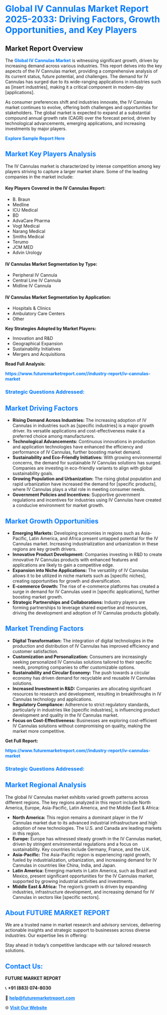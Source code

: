 <h1 style="color: #007BFF;">Global IV Cannulas Market Report 2025-2033: Driving Factors, Growth Opportunities, and Key Players</h1>

<section id="overview">
<h2>Market Report Overview</h2>
<p>The <a href="https://www.futuremarketreport.com//industry-report/iv-cannulas-market" style="color: #007BFF; text-decoration: none;"><strong>Global IV Cannulas Market</strong></a> is witnessing significant growth, driven by increasing demand across various industries. This report delves into the key aspects of the IV Cannulas market, providing a comprehensive analysis of its current status, future potential, and challenges. The demand for IV Cannulas has surged due to its wide-ranging applications in industries such as [insert industries], making it a critical component in modern-day [applications].</p>
<p>As consumer preferences shift and industries innovate, the IV Cannulas market continues to evolve, offering both challenges and opportunities for stakeholders. The global market is expected to expand at a substantial compound annual growth rate (CAGR) over the forecast period, driven by technological advancements, emerging applications, and increasing investments by major players.</p>
</section>

<section id="overview">
<p><a href="https://www.futuremarketreport.com//request-sample/reportId=78487" style="color: #007BFF; text-decoration: none;"><strong>Explore Sample Report Here</strong></a></p>
</section>

<section id="key-players">
<h2 style="color: #007BFF;">Market Key Players Analysis</h2>
<p>The IV Cannulas market is characterized by intense competition among key players striving to capture a larger market share. Some of the leading companies in the market include:</p>
<h4>Key Players Covered in the IV Cannulas Report:</h4>
<ul><li>B. Braun</li><li>Medline</li><li>ICU Medical</li><li>BD</li><li>AdvaCare Pharma</li><li>Vogt Medical</li><li>Narang Medical</li><li>Smiths Medical</li><li>Terumo</li><li>JCM MED</li><li>Advin Urology</li></ul>
<h4>IV Cannulas Market Segmentation by Type:</h4>
<ul><li>Peripheral IV Cannula</li><li>Central Line IV Cannula</li><li>Midline IV Cannula</li></ul>

<h4>IV Cannulas Market Segmentation by Application:</h4>
<ul><li>Hospitals &amp; Clinics</li><li>Ambulatory Care Centers</li><li>Other</li></ul>
<p><strong>Key Strategies Adopted by Market Players:</strong></p>
<ul>
<li>Innovation and R&D</li>
<li>Geographical Expansion</li>
<li>Sustainability Initiatives</li>
<li>Mergers and Acquisitions</li>
</ul>
</section>

<section>
<p><strong>Read Full Analysis: </strong></p><a href="https://www.futuremarketreport.com//industry-report/iv-cannulas-market" style="color: #007BFF; text-decoration: none;"><strong>https://www.futuremarketreport.com//industry-report/iv-cannulas-market</strong></a>
<h3 style="color: #007BFF;">Strategic Questions Addressed:</h3>
</section>

<section id="driving-factors">
<h2 style="color: #007BFF;">Market Driving Factors</h2>
<ul>
<li><strong>Rising Demand Across Industries:</strong> The increasing adoption of IV Cannulas in industries such as [specific industries] is a major growth driver. Its versatile applications and cost-effectiveness make it a preferred choice among manufacturers.</li>
<li><strong>Technological Advancements:</strong> Continuous innovations in production and application technologies have enhanced the efficiency and performance of IV Cannulas, further boosting market demand.</li>
<li><strong>Sustainability and Eco-Friendly Initiatives:</strong> With growing environmental concerns, the demand for sustainable IV Cannulas solutions has surged. Companies are investing in eco-friendly variants to align with global sustainability goals.</li>
<li><strong>Growing Population and Urbanization:</strong> The rising global population and rapid urbanization have increased the demand for [specific products], where IV Cannulas plays a vital role in meeting consumer needs.</li>
<li><strong>Government Policies and Incentives:</strong> Supportive government regulations and incentives for industries using IV Cannulas have created a conducive environment for market growth.</li>
</ul>
</section>

<section id="growth-opportunities">
<h2 style="color: #007BFF;">Market Growth Opportunities</h2>
<ul>
<li><strong>Emerging Markets:</strong> Developing economies in regions such as Asia-Pacific, Latin America, and Africa present untapped potential for the IV Cannulas market. Increasing industrialization and urbanization in these regions are key growth drivers.</li>
<li><strong>Innovative Product Development:</strong> Companies investing in R&D to create innovative IV Cannulas products with enhanced features and applications are likely to gain a competitive edge.</li>
<li><strong>Expansion into Niche Applications:</strong> The versatility of IV Cannulas allows it to be utilized in niche markets such as [specific niches], creating opportunities for growth and diversification.</li>
<li><strong>E-commerce Growth:</strong> The rise of e-commerce platforms has created a surge in demand for IV Cannulas used in [specific applications], further boosting market growth.</li>
<li><strong>Strategic Partnerships and Collaborations:</strong> Industry players are forming partnerships to leverage shared expertise and resources, driving the development and adoption of IV Cannulas products globally.</li>
</ul>
</section>

<section id="trending-factors">
<h2 style="color: #007BFF;">Market Trending Factors</h2>
<ul>
<li><strong>Digital Transformation:</strong> The integration of digital technologies in the production and distribution of IV Cannulas has improved efficiency and customer satisfaction.</li>
<li><strong>Customization and Personalization:</strong> Consumers are increasingly seeking personalized IV Cannulas solutions tailored to their specific needs, prompting companies to offer customizable options.</li>
<li><strong>Sustainability and Circular Economy:</strong> The push towards a circular economy has driven demand for recyclable and reusable IV Cannulas solutions.</li>
<li><strong>Increased Investment in R&D:</strong> Companies are allocating significant resources to research and development, resulting in breakthroughs in IV Cannulas technology and applications.</li>
<li><strong>Regulatory Compliance:</strong> Adherence to strict regulatory standards, particularly in industries like [specific industries], is influencing product development and quality in the IV Cannulas market.</li>
<li><strong>Focus on Cost-Effectiveness:</strong> Businesses are exploring cost-efficient IV Cannulas solutions without compromising on quality, making the market more competitive.</li>
</ul>
</section>

<section>
<p><strong>Get Full Report: </strong></p><a href="https://www.futuremarketreport.com//industry-report/iv-cannulas-market" style="color: #007BFF; text-decoration: none;"><strong>https://www.futuremarketreport.com//industry-report/iv-cannulas-market</strong></a>
<h3 style="color: #007BFF;">Strategic Questions Addressed:</h3>
</section>


<section id="regional-analysis">
<h2 style="color: #007BFF;">Market Regional Analysis</h2>
<p>The global IV Cannulas market exhibits varied growth patterns across different regions. The key regions analyzed in this report include North America, Europe, Asia-Pacific, Latin America, and the Middle East & Africa:</p>
<ul>
<li><strong>North America:</strong> This region remains a dominant player in the IV Cannulas market due to its advanced industrial infrastructure and high adoption of new technologies. The U.S. and Canada are leading markets in this region.</li>
<li><strong>Europe:</strong> Europe has witnessed steady growth in the IV Cannulas market, driven by stringent environmental regulations and a focus on sustainability. Key countries include Germany, France, and the U.K.</li>
<li><strong>Asia-Pacific:</strong> The Asia-Pacific region is experiencing rapid growth, fueled by industrialization, urbanization, and increasing demand for IV Cannulas in countries like China, India, and Japan.</li>
<li><strong>Latin America:</strong> Emerging markets in Latin America, such as Brazil and Mexico, present significant opportunities for the IV Cannulas market, supported by growing industrial activities and investments.</li>
<li><strong>Middle East & Africa:</strong> The region’s growth is driven by expanding industries, infrastructure development, and increasing demand for IV Cannulas in sectors like [specific sectors].</li>
</ul>
</section>

<footer>
<h2 style="color: #007BFF;">About FUTURE MARKET REPORT</h2>
<p>We are a trusted name in market research and advisory services, delivering actionable insights and strategic support to businesses across diverse industries. Our expertise lies in offering:</p>

<p>Stay ahead in today’s competitive landscape with our tailored research solutions.</p>

<h2 style="color: #007BFF;">Contact Us:</h2>
<p><strong>FUTURE MARKET REPORT</strong></p>
<p>📞 <strong>+91 (883) 074-8030</strong></p>
<p>📧 <strong><a href="mailto:help@futuremarketreport.com" style="color: #007BFF;">help@futuremarketreport.com</a></strong></p>
<p>🌐 <strong><a href="https://www.futuremarketreport.com/" style="color: #007BFF;">Visit Our Website</a></strong></p>
</footer>
